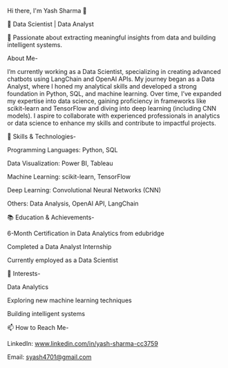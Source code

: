 Hi there, I'm Yash Sharma 👋

🚀 Data Scientist | Data Analyst

🌟 Passionate about extracting meaningful insights from data and building intelligent systems.

About Me-

  I’m currently working as a Data Scientist, specializing in creating advanced chatbots using LangChain and OpenAI APIs. My journey began as a Data Analyst, where I honed my analytical skills and developed a strong foundation in Python, SQL, 
  and machine learning.
  Over time, I’ve expanded my expertise into data science, gaining proficiency in frameworks like scikit-learn and TensorFlow and diving into deep learning (including CNN models).
  I aspire to collaborate with experienced professionals in analytics or data science to enhance my skills and contribute to impactful projects.

🔧 Skills & Technologies-

  Programming Languages: Python, SQL
  
  Data Visualization: Power BI, Tableau
  
  Machine Learning: scikit-learn, TensorFlow
  
  Deep Learning: Convolutional Neural Networks (CNN)
  
  Others: Data Analysis, OpenAI API, LangChain

📚 Education & Achievements-

  6-Month Certification in Data Analytics from edubridge
  
  Completed a Data Analyst Internship
  
  Currently employed as a Data Scientist

🌱 Interests-

Data Analytics

Exploring new machine learning techniques

Building intelligent systems

📫 How to Reach Me-

LinkedIn: www.linkedin.com/in/yash-sharma-cc3759

Email: syash4701@gmail.com
